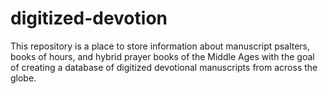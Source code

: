 # digitized-devotion
This repository is a place to store information about manuscript psalters, books of hours, and hybrid prayer books of the Middle Ages with the goal of creating a database of digitized devotional manuscripts from across the globe.
